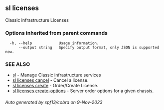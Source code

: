 ## sl licenses

Classic infrastructure Licenses

### Options inherited from parent commands

```
  -h, --help            Usage information.
      --output string   Specify output format, only JSON is supported now.
```

### SEE ALSO

* [sl](sl.md)	 - Manage Classic infrastructure services
* [sl licenses cancel](sl_licenses_cancel.md)	 - Cancel a license.
* [sl licenses create](sl_licenses_create.md)	 - Order/Create License.
* [sl licenses create-options](sl_licenses_create-options.md)	 - Server order options for a given chassis.

###### Auto generated by spf13/cobra on 9-Nov-2023
